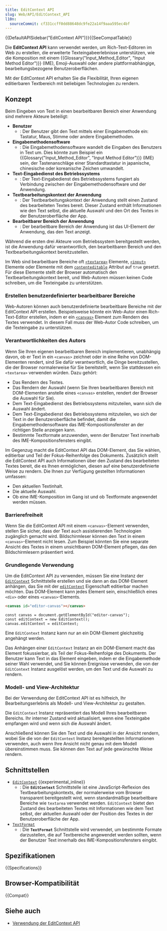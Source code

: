 ```yaml
---
title: EditContext API
slug: Web/API/EditContext_API
l10n:
  sourceCommit: cf331ccff0dd88648dc9fe22a14f9aaa595ec4bf
---
```


{{DefaultAPISidebar("EditContext API")}}{{SeeCompatTable}}

Die **EditContext API** kann verwendet werden, um Rich-Text-Editoren im Web zu erstellen, die erweiterte Texteingabeerlebnisse unterstützen, wie die Komposition mit einem {{Glossary("Input_Method_Editor", "Input Method Editor")}} (IME), Emoji-Auswahl oder andere plattformabhängige, bearbeitungsbezogene Benutzeroberflächen.

Mit der EditContext API erhalten Sie die Flexibilität, Ihren eigenen editierbaren Textbereich mit beliebigen Technologien zu rendern.

## Konzept

Beim Eingeben von Text in einen bearbeitbaren Bereich einer Anwendung sind mehrere Akteure beteiligt:

- **Benutzer**
  - : Der Benutzer gibt den Text mittels einer Eingabemethode ein: Tastatur, Maus, Stimme oder andere Eingabemethoden.
- **Eingabemethodensoftware**
  - : Die Eingabemethodensoftware wandelt die Eingaben des Benutzers in Text um. Dies könnte zum Beispiel ein {{Glossary("Input_Method_Editor", "Input Method Editor")}} (IME) sein, der Tastenanschläge einer Standardtastatur in japanische, chinesische oder koreanische Zeichen umwandelt.
- **Text-Eingabedienst des Betriebssystems**
  - : Der Text-Eingabedienst des Betriebssystems fungiert als Verbindung zwischen der Eingabemethodensoftware und der Anwendung.
- **Textbearbeitungskontext der Anwendung**
  - : Der Textbearbeitungskontext der Anwendung stellt einen Zustand des bearbeiteten Textes bereit. Dieser Zustand enthält Informationen wie den Text selbst, die aktuelle Auswahl und den Ort des Textes in der Benutzeroberfläche der App.
- **Bearbeitbarer Bereich der Anwendung**
  - : Der bearbeitbare Bereich der Anwendung ist das UI-Element der Anwendung, das den Text anzeigt.

Während die ersten drei Akteure vom Betriebssystem bereitgestellt werden, ist die Anwendung dafür verantwortlich, den bearbeitbaren Bereich und den Textbearbeitungskontext bereitzustellen.

Im Web sind bearbeitbare Bereiche oft [`<textarea>`](/de/docs/Web/HTML/Element/textarea) Elemente, [`<input>`](/de/docs/Web/HTML/Element/input) Elemente oder Elemente mit dem [`contenteditable`](/de/docs/Web/HTML/Global_attributes/contenteditable) Attribut auf `true` gesetzt. Für diese Elemente stellt der Browser automatisch den Textbearbeitungskontext bereit, und Web-Autoren müssen keinen Code schreiben, um die Texteingabe zu unterstützen.

### Erstellen benutzerdefinierter bearbeitbarer Bereiche

Web-Autoren können auch benutzerdefinierte bearbeitbare Bereiche mit der EditContext API erstellen. Beispielsweise könnte ein Web-Autor einen Rich-Text-Editor erstellen, indem er ein [`<canvas>`](/de/docs/Web/HTML/Element/canvas) Element zum Rendern des Textes verwendet. In diesem Fall muss der Web-Autor Code schreiben, um die Texteingabe zu unterstützen.

### Verantwortlichkeiten des Autors

Wenn Sie Ihren eigenen bearbeitbaren Bereich implementieren, unabhängig davon, ob er Text in ein `<canvas>` zeichnet oder in eine Reihe von DOM-Elementen rendert, sind Sie dafür verantwortlich, die Dinge bereitzustellen, die der Browser normalerweise für Sie bereitstellt, wenn Sie stattdessen ein `<textarea>` verwenden würden. Dazu gehört:

- Das Rendern des Textes.
- Das Rendern der Auswahl (wenn Sie Ihren bearbeitbaren Bereich mit DOM-Elementen anstelle eines `<canvas>` erstellen, rendert der Browser die Auswahl für Sie).
- Dem Text-Eingabedienst des Betriebssystems mitzuteilen, wann sich die Auswahl ändert.
- Dem Text-Eingabedienst des Betriebssystems mitzuteilen, wo sich der Text in der Benutzeroberfläche befindet, damit die Eingabemethodensoftware das IME-Kompositionsfenster an der richtigen Stelle anzeigen kann.
- Bestimmte Textformate anzuwenden, wenn der Benutzer Text innerhalb des IME-Kompositionsfensters eingibt.

Im Gegenzug macht die EditContext API das DOM-Element, das Sie wählen, editierbar und Teil der Fokus-Reihenfolge des Dokuments. Zusätzlich stellt die EditContext API auch Informationen über den Zustand des bearbeiteten Textes bereit, die es Ihnen ermöglichen, diesen auf eine benutzerdefinierte Weise zu rendern. Die Ihnen zur Verfügung gestellten Informationen umfassen:

- Den aktuellen Textinhalt.
- Die aktuelle Auswahl.
- Ob eine IME-Komposition im Gang ist und ob Textformate angewendet werden müssen.

### Barrierefreiheit

Wenn Sie die EditContext API mit einem `<canvas>`-Element verwenden, stellen Sie sicher, dass der Text auch assistierenden Technologien zugänglich gemacht wird. Bildschirmleser können den Text in einem `<canvas>`-Element nicht lesen. Zum Beispiel könnten Sie eine separate Ansicht des Textes in einem unsichtbaren DOM-Element pflegen, das den Bildschirmlesern präsentiert wird.

### Grundlegende Verwendung

Um die EditContext API zu verwenden, müssen Sie eine Instanz der [`EditContext`](/de/docs/Web/API/EditContext) Schnittstelle erstellen und sie dann an das DOM-Element anhängen, das Sie mit der [`editContext`](/de/docs/Web/API/HTMLElement/editContext) Eigenschaft editierbar machen möchten. Das DOM-Element kann jedes Element sein, einschließlich eines `<div>` oder eines `<canvas>`-Elements.

```html
<canvas id="editor-canvas"></canvas>
```

```js-nolint
const canvas = document.getElementById("editor-canvas");
const editContext = new EditContext();
canvas.editContext = editContext;
```

Eine `EditContext` Instanz kann nur an ein DOM-Element gleichzeitig angehängt werden.

Das Anhängen einer `EditContext` Instanz an ein DOM-Element macht das Element fokussierbar, als Teil der Fokus-Reihenfolge des Dokuments. Der Benutzer kann Text in das Element eingeben, indem er die Eingabemethode seiner Wahl verwendet, und Sie können Ereignisse verwenden, die von der `EditContext` Instanz ausgelöst werden, um den Text und die Auswahl zu rendern.

### Modell- und View-Architektur

Bei der Verwendung der EditContext API ist es hilfreich, Ihr Bearbeitungserlebnis als Modell- und View-Architektur zu gestalten.

Die `EditContext` Instanz repräsentiert das Modell Ihres bearbeitbaren Bereichs. Ihr interner Zustand wird aktualisiert, wenn eine Texteingabe empfangen wird und wenn sich die Auswahl ändert.

Anschließend können Sie den Text und die Auswahl in der Ansicht rendern, wobei Sie die von der `EditContext` Instanz bereitgestellten Informationen verwenden, auch wenn Ihre Ansicht nicht genau mit dem Modell übereinstimmen muss. Sie können den Text auf jede gewünschte Weise rendern.

## Schnittstellen

- [`EditContext`](/de/docs/Web/API/EditContext) {{experimental_inline}}
  - : Die **`EditContext`** Schnittstelle ist eine JavaScript-Reflexion des Textbearbeitungskontexts, der normalerweise vom Browser transparent bereitgestellt wird, wenn standardmäßige bearbeitbare Bereiche wie `textarea` verwendet werden. `EditContext` bietet den Zustand des bearbeiteten Textes mit Informationen wie dem Text selbst, der aktuellen Auswahl oder der Position des Textes in der Benutzeroberfläche der App.
- [`TextFormat`](/de/docs/Web/API/TextFormat)
  - : Die **`TextFormat`** Schnittstelle wird verwendet, um bestimmte Formate darzustellen, die auf Textbereiche angewendet werden sollten, wenn der Benutzer Text innerhalb des IME-Kompositionsfensters eingibt.

## Spezifikationen

{{Specifications}}

## Browser-Kompatibilität

{{Compat}}

## Siehe auch

- [Verwendung der EditContext API](/de/docs/Web/API/EditContext_API/Guide)
